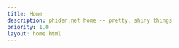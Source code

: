 ```yaml
---
title: Home
description: phiden.net home -- pretty, shiny things
priority: 1.0
layout: home.html
---
```

